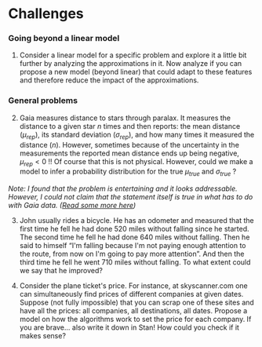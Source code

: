 # Challenges


### Going beyond a linear model
1. Consider a linear model for a specific problem and explore it a little bit further by analyzing the approximations in it. Now analyze if you can propose a new model (beyond linear) that could adapt to these features and therefore reduce the impact of the approximations.


### General problems

2. Gaia measures distance to stars through paralax.  It measures the distance to a given star $n$ times and then reports: the mean distance ($\mu_{rep}$), its standard deviation ($\sigma_{rep}$), and how many times it measured the distance ($n$).  However, sometimes because of the uncertainty in the measurements the reported mean distance ends up being negative, $\mu_{rep} < 0$ !!  Of course that this is not physical.  However, could we make a model to infer a probability distribution for the true $\mu_{true}$ and $\sigma_{true}$ ?

<i>Note: I found that the problem is entertaining and it looks addressable.  However, I could not claim that the statement itself is true in what has to do with Gaia data.  (<a href="https://astronomy.stackexchange.com/questions/26250/what-is-the-proper-interpretation-of-a-negative-parallax" target=gaia>Read some more here</a>)</i>

3. John usually rides a bicycle.  He has an odometer and measured that the first time he fell he had done 520 miles without falling since he started.  The second time he fell he had done 640 miles without falling.  Then he said to himself “I'm falling because I'm not paying enough attention to the route, from now on I'm going to pay more attention”.  And then the third time he fell he went 710 miles without falling.  To what extent could we say that he improved?

4. Consider the plane ticket's price.  For instance, at skyscanner.com one can simultaneously find prices of different companies at given dates.  Suppose (not fully impossible) that you can scrap one of these sites and have all the prices: all companies, all destinations, all dates.  Propose a model on how the algorithms work to set the price for each company.  If you are brave... also write it down in Stan!  How could you check if it makes sense?

